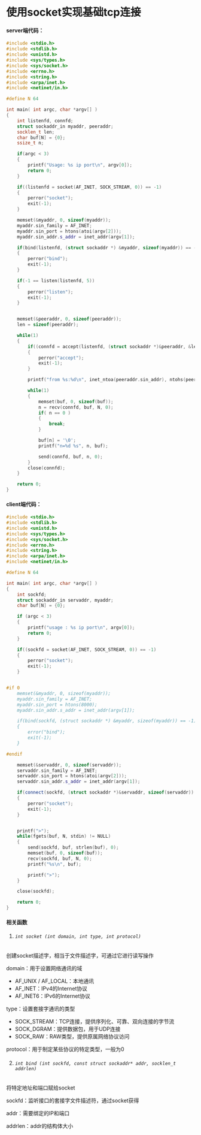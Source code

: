 # 使用socket实现基础tcp连接

#### server端代码：

```c++
#include <stdio.h>
#include <stdlib.h>
#include <unistd.h>
#include <sys/types.h>
#include <sys/socket.h>
#include <errno.h>
#include <string.h>
#include <arpa/inet.h>
#include <netinet/in.h>

#define N 64

int main( int argc, char *argv[] )
{
	int listenfd, connfd;
	struct sockaddr_in myaddr, peeraddr;
	socklen_t len;
	char buf[N] = {0};
	ssize_t n;

	if(argc < 3)
	{
		printf("Usage: %s ip port\n", argv[0]);
		return 0;
	}

	if((listenfd = socket(AF_INET, SOCK_STREAM, 0)) == -1)
	{
		perror("socket");
		exit(-1);
	}

	memset(&myaddr, 0, sizeof(myaddr));
	myaddr.sin_family = AF_INET;
	myaddr.sin_port = htons(atoi(argv[2]));
	myaddr.sin_addr.s_addr = inet_addr(argv[1]);

	if(bind(listenfd, (struct sockaddr *) &myaddr, sizeof(myaddr)) == -1)
	{
		perror("bind");
		exit(-1);
	}

	if(-1 == listen(listenfd, 5))
	{
		perror("listen");
		exit(-1);
	}


	memset(&peeraddr, 0, sizeof(peeraddr));
	len = sizeof(peeraddr);

	while(1)
	{
		if((connfd = accept(listenfd, (struct sockaddr *)&peeraddr, &len)) == -1)
		{
			perror("accept");
			exit(-1);
		}

		printf("from %s:%d\n", inet_ntoa(peeraddr.sin_addr), ntohs(peeraddr.sin_port));

		while(1)
		{
			memset(buf, 0, sizeof(buf));
			n = recv(connfd, buf, N, 0);
			if( n == 0 )
			{
				break;
			}

			buf[n] = '\0';
			printf("n=%d %s", n, buf);

			send(connfd, buf, n, 0);
		}
		close(connfd);
	}

	return 0;
}
```

#### client端代码：

```c++
#include <stdio.h>
#include <stdlib.h>
#include <unistd.h>
#include <sys/types.h>
#include <sys/socket.h>
#include <errno.h>
#include <string.h>
#include <arpa/inet.h>
#include <netinet/in.h>

#define N 64

int main( int argc, char *argv[] )
{
	int sockfd;
	struct sockaddr_in servaddr, myaddr;
	char buf[N] = {0};

	if (argc < 3)
	{
		printf("usage : %s ip port\n", argv[0]);
		return 0;
	}

	if((sockfd = socket(AF_INET, SOCK_STREAM, 0)) == -1)
	{
		perror("socket");
		exit(-1);
	}


#if 0
	memset(&myaddr, 0, sizeof(myaddr));
	myaddr.sin_family = AF_INET;
	myaddr.sin_port = htons(8000);
	myaddr.sin_addr.s_addr = inet_addr(argv[1]);

	if(bind(sockfd, (struct sockaddr *) &myaddr, sizeof(myaddr)) == -1)
	{
		error("bind");
		exit(-1);
	}

#endif

	memset(&servaddr, 0, sizeof(servaddr));
	servaddr.sin_family = AF_INET;
	servaddr.sin_port = htons(atoi(argv[2]));
	servaddr.sin_addr.s_addr = inet_addr(argv[1]);

	if(connect(sockfd, (struct sockaddr *)&servaddr, sizeof(servaddr)) == -1)
	{
		perror("socket");
		exit(-1);
	}


	printf(">");
	while(fgets(buf, N, stdin) != NULL)
	{
		send(sockfd, buf, strlen(buf), 0);
		memset(buf, 0, sizeof(buf));
		recv(sockfd, buf, N, 0);
		printf("%s\n", buf);

		printf(">");
	}

	close(sockfd);

	return 0;
}
```

#### 相关函数

1. ###### `int socket (int domain, int type, int protocol)`

创建socket描述字，相当于文件描述字，可通过它进行读写操作

domain：用于设置网络通讯的域

- AF_UNIX / AF_LOCAL：本地通讯
- AF_INET：IPv4的Internet协议
- AF_INET6：IPv6的Internet协议

type：设置套接字通讯的类型

- SOCK_STREAM：TCP连接，提供序列化、可靠、双向连接的字节流
- SOCK_DGRAM：提供数据包，用于UDP连接
- SOCK_RAW：RAW类型，提供原属网络协议访问

protocol：用于制定某些协议的特定类型，一般为0

2. ###### `int bind (int sockfd, const struct sockaddr* addr, socklen_t addrlen)`

将特定地址和端口赋给socket

sockfd：监听接口的套接字文件描述符，通过socket获得

addr：需要绑定的IP和端口

addrlen：addr的结构体大小

